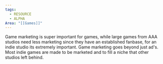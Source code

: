 ```yaml
---
tags:
  - RESOURCE
  - ALPHA
Area: "[[Games]]"
---
```

Game marketing is super important for games, while large games from AAA studios need less marketing since they have an established fanbase, for an indie studio its extremely important. Game marketing goes beyond just ad's. Most indie games are made to be marketed and to fill a niche that other studios left behind.